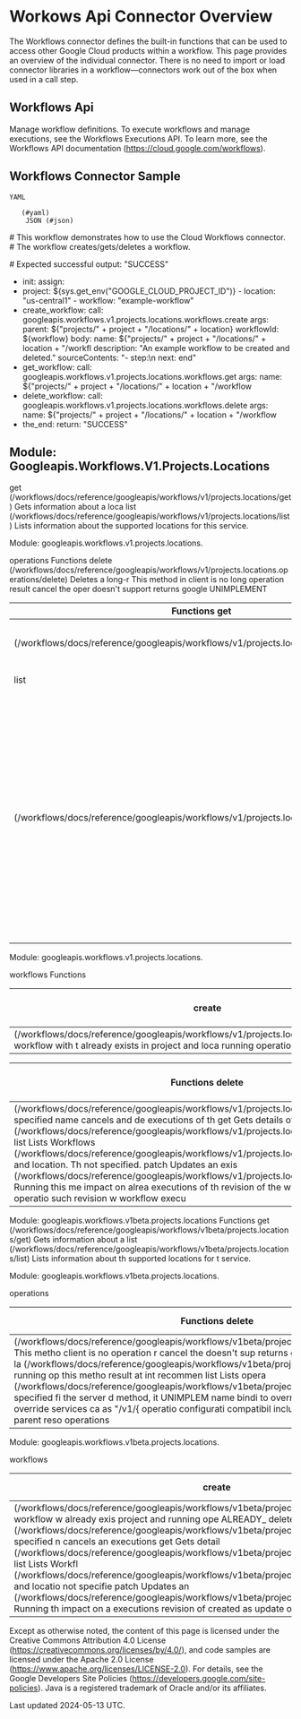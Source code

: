 # Workows Api Connector Overview

The Workflows connector defines the built-in functions that can be used to access other Google Cloud products within a workflow. This page provides an overview of the individual connector. There is no need to import or load connector libraries in a workflow—connectors work out of the box when used in a call step.

## Workflows Api

Manage workflow definitions. To execute workflows and manage executions, see the Workflows Executions API. To learn more, see the Workflows API documentation (https://cloud.google.com/workflows).

## Workflows Connector Sample

```
YAML
    
   (#yaml)
    JSON (#json)

```

\# This workflow demonstrates how to use the Cloud Workflows connector. \# The workflow creates/gets/deletes a workflow.

\# Expected successful output: "SUCCESS"
- init:
assign:
- project: ${sys.get_env("GOOGLE_CLOUD_PROJECT_ID")} - location: "us-central1" - workflow: "example-workflow"
- create_workflow:
call: googleapis.workflows.v1.projects.locations.workflows.create args:
parent: ${"projects/" + project + "/locations/" + location} workflowId: ${workflow} body:
name: ${"projects/" + project + "/locations/" + location + "/workfl description: "An example workflow to be created and deleted." sourceContents: "- step:\n next: end"
- get_workflow:
call: googleapis.workflows.v1.projects.locations.workflows.get args:
name: ${"projects/" + project + "/locations/" + location + "/workflow
- delete_workflow:
call: googleapis.workflows.v1.projects.locations.workflows.delete args:
name: ${"projects/" + project + "/locations/" + location + "/workflow
- the_end:
return: "SUCCESS"

## Module: Googleapis.Workflows.V1.Projects.Locations

get (/workflows/docs/reference/googleapis/workflows/v1/projects.locations/get)
Gets information about a loca list (/workflows/docs/reference/googleapis/workflows/v1/projects.locations/list)
Lists information about the supported locations for this service.

Module: googleapis.workflows.v1.projects.locations.

operations Functions delete (/workflows/docs/reference/googleapis/workflows/v1/projects.locations.operations/delete)
Deletes a long-r This method in client is no long operation result cancel the oper doesn't support returns google UNIMPLEMENT

| Functions get                                                                          | Gets the latest                                                                                                                                                                                                                                                                                             |
|----------------------------------------------------------------------------------------|-------------------------------------------------------------------------------------------------------------------------------------------------------------------------------------------------------------------------------------------------------------------------------------------------------------|
| (/workflows/docs/reference/googleapis/workflows/v1/projects.locations.operations/get)  | running operati this method to  result at interva recommended                                                                                                                                                                                                                                               |
| list                                                                                   | Lists operations                                                                                                                                                                                                                                                                                            |
| (/workflows/docs/reference/googleapis/workflows/v1/projects.locations.operations/list) | specified filter i the server does method, it retur UNIMPLEMENT name binding a to override the  different resour such as users To override the  services can ad as "/v1/{nam operations" configuration. F compatibility, th includes the op id, however ove ensure the nam parent resource operations colle |

Module: googleapis.workflows.v1.projects.locations.

workflows Functions

| create                                                                                                                                                                   | Creates a new w   |
|--------------------------------------------------------------------------------------------------------------------------------------------------------------------------|-------------------|
| (/workflows/docs/reference/googleapis/workflows/v1/projects.locations.workflows/create) workflow with t already exists in project and loca running operatio ALREADY_EXIS |                   |

| Functions delete                                                                                                                                                                                                                                                                                                                                                                                                                                                                                                                                                                                                                                | Deletes a workfl   |
|-------------------------------------------------------------------------------------------------------------------------------------------------------------------------------------------------------------------------------------------------------------------------------------------------------------------------------------------------------------------------------------------------------------------------------------------------------------------------------------------------------------------------------------------------------------------------------------------------------------------------------------------------|--------------------|
| (/workflows/docs/reference/googleapis/workflows/v1/projects.locations.workflows/delete) specified name cancels and de executions of th get Gets details of a  (/workflows/docs/reference/googleapis/workflows/v1/projects.locations.workflows/get) list Lists Workflows  (/workflows/docs/reference/googleapis/workflows/v1/projects.locations.workflows/list) and location. Th not specified. patch Updates an exis  (/workflows/docs/reference/googleapis/workflows/v1/projects.locations.workflows/patch) Running this me impact on alrea executions of th revision of the w created as a res update operatio such revision w workflow execu |                    |

Module: googleapis.workflows.v1beta.projects.locations Functions get (/workflows/docs/reference/googleapis/workflows/v1beta/projects.locations/get)
Gets information about a list (/workflows/docs/reference/googleapis/workflows/v1beta/projects.locations/list)
Lists information about th supported locations for t service.

Module: googleapis.workflows.v1beta.projects.locations.

operations

| Functions delete                                                                                                                                                                                                                                                                                                                                                                                                                                                                                                                                                                                                                                                             | Deletes a lo   |
|------------------------------------------------------------------------------------------------------------------------------------------------------------------------------------------------------------------------------------------------------------------------------------------------------------------------------------------------------------------------------------------------------------------------------------------------------------------------------------------------------------------------------------------------------------------------------------------------------------------------------------------------------------------------------|----------------|
| (/workflows/docs/reference/googleapis/workflows/v1beta/projects.locations.operations/delete) This metho client is no operation r cancel the  doesn't sup returns goo UNIMPLEM get Gets the la  (/workflows/docs/reference/googleapis/workflows/v1beta/projects.locations.operations/get) running op this metho result at int recommen list Lists opera  (/workflows/docs/reference/googleapis/workflows/v1beta/projects.locations.operations/list) specified fi the server d method, it  UNIMPLEM name bindi to override different re such as us To override services ca as "/v1/{ operatio configurati compatibil includes th id, howeve ensure the  parent reso operations |                |

Module: googleapis.workflows.v1beta.projects.locations.

workflows

| create                                                                                                                                                                                                                                                                                                                                                                                                                                                                                                                                                                                                                                                                                                                                                            | Creates a n   |
|-------------------------------------------------------------------------------------------------------------------------------------------------------------------------------------------------------------------------------------------------------------------------------------------------------------------------------------------------------------------------------------------------------------------------------------------------------------------------------------------------------------------------------------------------------------------------------------------------------------------------------------------------------------------------------------------------------------------------------------------------------------------|---------------|
| (/workflows/docs/reference/googleapis/workflows/v1beta/projects.locations.workflows/create) workflow w already exis project and running ope ALREADY_ delete Deletes a w  (/workflows/docs/reference/googleapis/workflows/v1beta/projects.locations.workflows/delete) specified n cancels an executions get Gets detail  (/workflows/docs/reference/googleapis/workflows/v1beta/projects.locations.workflows/get) list Lists Workfl  (/workflows/docs/reference/googleapis/workflows/v1beta/projects.locations.workflows/list) and locatio not specifie patch Updates an  (/workflows/docs/reference/googleapis/workflows/v1beta/projects.locations.workflows/patch) Running th impact on a executions revision of  created as  update ope such revisio workflow e |               |

Except as otherwise noted, the content of this page is licensed under the Creative Commons Attribution 4.0 License
 (https://creativecommons.org/licenses/by/4.0/), and code samples are licensed under the Apache 2.0 License (https://www.apache.org/licenses/LICENSE-2.0). For details, see the Google Developers Site Policies (https://developers.google.com/site-policies). Java is a registered trademark of Oracle and/or its affiliates.

Last updated 2024-05-13 UTC.